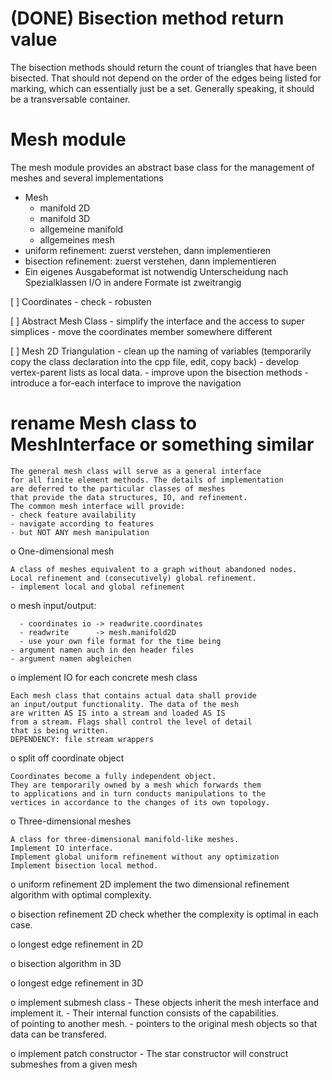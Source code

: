 
# (DONE) Bisection method return value 

The bisection methods should return the count of triangles that have been bisected. 
That should not depend on the order of the edges being listed for marking, which can essentially just be a set.
Generally speaking, it should be a transversable container. 

# Mesh module

The mesh module provides an abstract base class for the management of meshes
and several implementations 

- Mesh
  - manifold 2D
  - manifold 3D
  - allgemeine manifold
  - allgemeines mesh
- uniform refinement:
    zuerst verstehen, dann implementieren
- bisection refinement:
    zuerst verstehen, dann implementieren
- Ein eigenes Ausgabeformat ist notwendig
    Unterscheidung nach Spezialklassen
    I/O in andere Formate ist zweitrangig





[ ] Coordinates 
    - check 
    - robusten 
  
[ ] Abstract Mesh Class
    - simplify the interface and the access to super simplices 
    - move the coordinates member somewhere different 
  
[ ] Mesh 2D Triangulation 
    - clean up the naming of variables
      (temporarily copy the class declaration into the cpp file, edit, copy back)
    - develop vertex-parent lists as local data.
    - improve upon the bisection methods
    - introduce a for-each interface to improve the navigation  
  
  
  
# rename Mesh class to MeshInterface or something similar
    
    The general mesh class will serve as a general interface 
    for all finite element methods. The details of implementation 
    are deferred to the particular classes of meshes 
    that provide the data structures, IO, and refinement.
    The common mesh interface will provide:
    - check feature availability
    - navigate according to features 
    - but NOT ANY mesh manipulation
  
  
  o One-dimensional mesh
  
    A class of meshes equivalent to a graph without abandoned nodes. 
    Local refinement and (consecutively) global refinement.
    - implement local and global refinement
  
  
  o mesh input/output:
    
      - coordinates io -> readwrite.coordinates
      - readwrite      -> mesh.manifold2D
      - use your own file format for the time being
    - argument namen auch in den header files
    - argument namen abgleichen 
  
  
  o implement IO for each concrete mesh class 
  
    Each mesh class that contains actual data shall provide 
    an input/output functionality. The data of the mesh 
    are written AS IS into a stream and loaded AS IS
    from a stream. Flags shall control the level of detail 
    that is being written. 
    DEPENDENCY: file stream wrappers 
  
  
  o split off coordinate object 
  
    Coordinates become a fully independent object.
    They are temporarily owned by a mesh which forwards them 
    to applications and in turn conducts manipulations to the 
    vertices in accordance to the changes of its own topology.
  
  
  o Three-dimensional meshes 
  
    A class for three-dimensional manifold-like meshes.
    Implement IO interface.
    Implement global uniform refinement without any optimization
    Implement bisection local method.
  
  
  o uniform refinement 2D
    implement the two dimensional refinement algorithm 
    with optimal complexity.
  
  
  o bisection refinement 2D
    check whether the complexity is optimal in each case.
  
  o longest edge refinement in 2D
  
  o bisection algorithm in 3D
  
  o longest edge refinement in 3D
  
  
  
  o implement submesh class 
    - These objects inherit the mesh interface and implement it. 
    - Their internal function consists of the capabilities.  
      of pointing to another mesh. 
    - pointers to the original mesh objects so that data 
      can be transfered.

  o implement patch constructor 
    - The star constructor will construct submeshes from a given mesh


